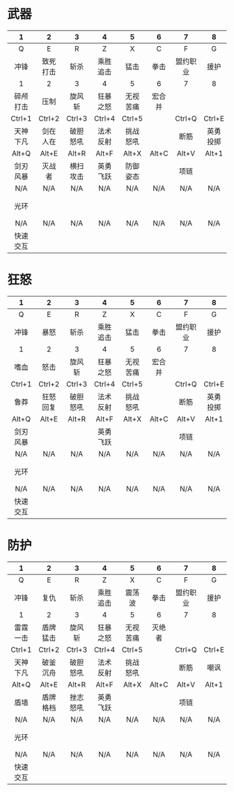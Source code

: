 # 武器
| 1 | 2 | 3 | 4 | 5 | 6 | 7 | 8 | 9 | 10 | 11 | 12 |
|:-:|:-:|:-:|:-:|:-:|:-:|:-:|:-:|:-:|:-:|:-:|:-:|
| Q | E | R | Z | X | C | F | G | V | Ctrl+F | Ctrl+G | Ctrl+V |
| 冲锋 | 致死打击 | 斩杀 | 乘胜追击 | 猛击 | 拳击 | 盟约职业 | 援护 | 饰品1 | 盟约通用 | 集结呐喊 | 饰品2 |
| 1 | 2 | 3 | 4 | 5 | 6 | 7 | 8 | 9 | 0 | - | = |
| 碎颅打击 | 压制 | 旋风斩 | 狂暴之怒 | 无视苦痛 | 宏合并 |  |  |  |  |  |  |
| Ctrl+1 | Ctrl+2 | Ctrl+3 | Ctrl+4 | Ctrl+5 |  | Ctrl+Q | Ctrl+E | Ctrl+R | Ctrl+Z | Ctrl+X | Ctrl+C |
| 天神下凡 | 剑在人在 | 破胆怒吼 | 法术反射 | 挑战怒吼 |  | 断筋 | 英勇投掷 | 碎裂投掷 | 嘲讽 | 刺耳怒吼 | 种族技能 |
| Alt+Q | Alt+E | Alt+R | Alt+F | Alt+X | Alt+C | Alt+V | Alt+1 | Alt+2 | Alt+3 | Alt+4 | Alt+5 |
| 剑刃风暴 | 灭战者 | 横扫攻击 | 英勇飞跃 | 防御姿态 |  | 项链 |  | 盾牌猛击 | 盾牌格档 |  | 战斗怒吼 |
| N/A | N/A | N/A | N/A | N/A | N/A | N/A | N/A | N/A | N/A | N/A | N/A |
| 光环 |  |  |  |  |  |  |  |  |  |  | RP技能 |
| N/A | N/A | N/A | N/A | N/A | N/A | N/A | N/A | N/A | N/A | N/A | N/A |
| 快速交互 |  |  |  |  |  |  |  |  |  |  | 未用天赋 |

# 狂怒
| 1 | 2 | 3 | 4 | 5 | 6 | 7 | 8 | 9 | 10 | 11 | 12 |
|:-:|:-:|:-:|:-:|:-:|:-:|:-:|:-:|:-:|:-:|:-:|:-:|
| Q | E | R | Z | X | C | F | G | V | Ctrl+F | Ctrl+G | Ctrl+V |
| 冲锋 | 暴怒 | 斩杀 | 乘胜追击 | 猛击 | 拳击 | 盟约职业 | 援护 | 饰品1 | 盟约通用 | 集结呐喊 | 饰品2 |
| 1 | 2 | 3 | 4 | 5 | 6 | 7 | 8 | 9 | 0 | - | = |
| 嗜血 | 怒击 | 旋风斩 | 狂暴之怒 | 无视苦痛 | 宏合并 |  |  |  |  |  |  |
| Ctrl+1 | Ctrl+2 | Ctrl+3 | Ctrl+4 | Ctrl+5 |  | Ctrl+Q | Ctrl+E | Ctrl+R | Ctrl+Z | Ctrl+X | Ctrl+C |
| 鲁莽 | 狂怒回复 | 破胆怒吼 | 法术反射 | 挑战怒吼 |  | 断筋 | 英勇投掷 | 碎裂投掷 | 嘲讽 | 刺耳怒吼 | 种族技能 |
| Alt+Q | Alt+E | Alt+R | Alt+F | Alt+X | Alt+C | Alt+V | Alt+1 | Alt+2 | Alt+3 | Alt+4 | Alt+5 |
| 剑刃风暴 |  |  | 英勇飞跃 |  |  | 项链 |  | 盾牌猛击 | 盾牌格档 |  | 战斗怒吼 |
| N/A | N/A | N/A | N/A | N/A | N/A | N/A | N/A | N/A | N/A | N/A | N/A |
| 光环 |  |  |  |  |  |  |  |  |  |  | RP技能 |
| N/A | N/A | N/A | N/A | N/A | N/A | N/A | N/A | N/A | N/A | N/A | N/A |
| 快速交互 |  |  |  |  |  |  |  |  |  |  | 未用天赋 |

# 防护
| 1 | 2 | 3 | 4 | 5 | 6 | 7 | 8 | 9 | 10 | 11 | 12 |
|:-:|:-:|:-:|:-:|:-:|:-:|:-:|:-:|:-:|:-:|:-:|:-:|
| Q | E | R | Z | X | C | F | G | V | Ctrl+F | Ctrl+G | Ctrl+V |
| 冲锋 | 复仇 | 斩杀 | 乘胜追击 | 震荡波 | 拳击 | 盟约职业 | 援护 | 饰品1 | 盟约通用 | 集结呐喊 | 饰品2 |
| 1 | 2 | 3 | 4 | 5 | 6 | 7 | 8 | 9 | 0 | - | = |
| 雷霆一击 | 盾牌猛击 | 旋风斩 | 狂暴之怒 | 无视苦痛 | 灭绝者 |  |  |  |  |  |  |
| Ctrl+1 | Ctrl+2 | Ctrl+3 | Ctrl+4 | Ctrl+5 |  | Ctrl+Q | Ctrl+E | Ctrl+R | Ctrl+Z | Ctrl+X | Ctrl+C |
| 天神下凡 | 破釜沉舟 | 破胆怒吼 | 法术反射 | 挑战怒吼 |  | 断筋 | 嘲讽 | 英勇投掷 | 碎裂投掷 |  | 种族技能 |
| Alt+Q | Alt+E | Alt+R | Alt+F | Alt+X | Alt+C | Alt+V | Alt+1 | Alt+2 | Alt+3 | Alt+4 | Alt+5 |
| 盾墙 | 盾牌格档 | 挫志怒吼 | 英勇飞跃 |  |  | 项链 |  |  |  |  | 战斗怒吼 |
| N/A | N/A | N/A | N/A | N/A | N/A | N/A | N/A | N/A | N/A | N/A | N/A |
| 光环 |  |  |  |  |  |  |  |  |  |  | RP技能 |
| N/A | N/A | N/A | N/A | N/A | N/A | N/A | N/A | N/A | N/A | N/A | N/A |
| 快速交互 |  |  |  |  |  |  |  |  |  |  | 未用天赋 |